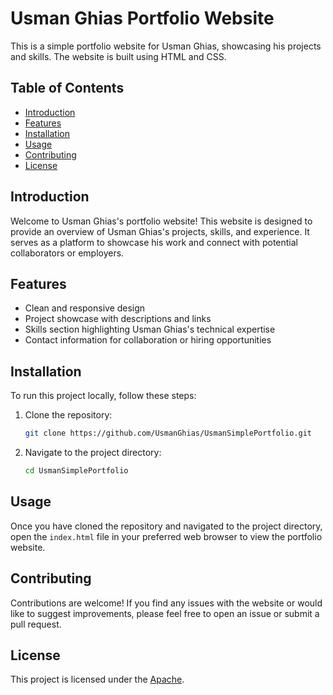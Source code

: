 # Usman Ghias Portfolio Website

This is a simple portfolio website for Usman Ghias, showcasing his projects and skills. The website is built using HTML and CSS.

## Table of Contents

- [Introduction](#introduction)
- [Features](#features)
- [Installation](#installation)
- [Usage](#usage)
- [Contributing](#contributing)
- [License](#license)

## Introduction

Welcome to Usman Ghias's portfolio website! This website is designed to provide an overview of Usman Ghias's projects, skills, and experience. It serves as a platform to showcase his work and connect with potential collaborators or employers.

## Features

- Clean and responsive design
- Project showcase with descriptions and links
- Skills section highlighting Usman Ghias's technical expertise
- Contact information for collaboration or hiring opportunities

## Installation

To run this project locally, follow these steps:

1. Clone the repository:

   ```bash
   git clone https://github.com/UsmanGhias/UsmanSimplePortfolio.git
   ```

2. Navigate to the project directory:

   ```bash
   cd UsmanSimplePortfolio
   ```

## Usage

Once you have cloned the repository and navigated to the project directory, open the `index.html` file in your preferred web browser to view the portfolio website.

## Contributing

Contributions are welcome! If you find any issues with the website or would like to suggest improvements, please feel free to open an issue or submit a pull request.

## License

This project is licensed under the [Apache](LICENSE).
```
```